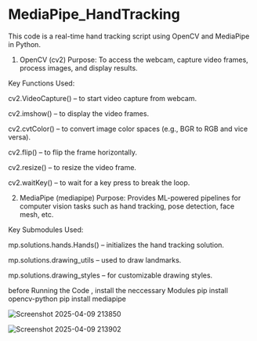 # MediaPipe_HandTracking
This code is a real-time hand tracking script using OpenCV and MediaPipe in Python.

1. OpenCV (cv2)
Purpose: To access the webcam, capture video frames, process images, and display results.

Key Functions Used:

cv2.VideoCapture() – to start video capture from webcam.

cv2.imshow() – to display the video frames.

cv2.cvtColor() – to convert image color spaces (e.g., BGR to RGB and vice versa).

cv2.flip() – to flip the frame horizontally.

cv2.resize() – to resize the video frame.

cv2.waitKey() – to wait for a key press to break the loop.

2. MediaPipe (mediapipe)
Purpose: Provides ML-powered pipelines for computer vision tasks such as hand tracking, pose detection, face mesh, etc.

Key Submodules Used:

mp.solutions.hands.Hands() – initializes the hand tracking solution.

mp.solutions.drawing_utils – used to draw landmarks.

mp.solutions.drawing_styles – for customizable drawing styles.

before Running the Code , install the neccessary Modules 
pip install opencv-python
pip install mediapipe

![Screenshot 2025-04-09 213850](https://github.com/user-attachments/assets/04a63758-f088-4e8d-ac86-2079b9f2a8e1)

![Screenshot 2025-04-09 213902](https://github.com/user-attachments/assets/c65cfeb2-95d3-4bc6-b6e3-09343e9b70da)

